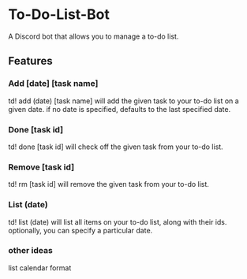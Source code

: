 # To-Do-List-Bot

A Discord bot that allows you to manage a to-do list.

## Features

### Add [date] [task name]

td! add (date) [task name] will add the given task to your to-do list on a given date.
if no date is specified, defaults to the last specified date.

### Done [task id]

td! done [task id] will check off the given task from your to-do list.

### Remove [task id]

td! rm [task id] will remove the given task from your to-do list.

### List (date)

td! list (date) will list all items on your to-do list, along with their ids.
optionally, you can specify a particular date.


### other ideas
list calendar format
